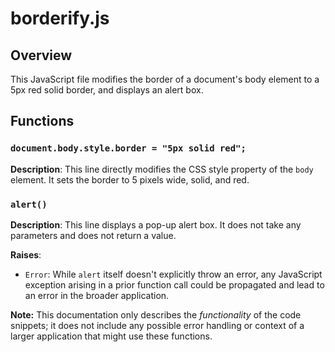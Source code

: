 # borderify.js

## Overview

This JavaScript file modifies the border of a document's body element to a 5px red solid border, and displays an alert box.


## Functions

### `document.body.style.border = "5px solid red";`

**Description**: This line directly modifies the CSS style property of the `body` element.  It sets the border to 5 pixels wide, solid, and red.


### `alert()`

**Description**: This line displays a pop-up alert box.  It does not take any parameters and does not return a value.

**Raises**:

* `Error`:  While `alert` itself doesn't explicitly throw an error, any JavaScript exception arising in a prior function call could be propagated and lead to an error in the broader application.

**Note:**  This documentation only describes the *functionality* of the code snippets; it does not include any possible error handling or context of a larger application that might use these functions.